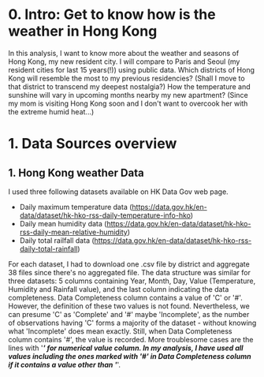 # 0. Intro: Get to know how is the weather in Hong Kong

In this analysis, I want to know more about the weather and seasons of Hong Kong, my new resident city. I will compare to Paris and Seoul (my resident cities for last 15 years(!)) using public data. Which districts of Hong Kong will resemble the most to my previous residencies? (Shall I move to that district to transcend my deepest nostalgia?) How the temperature and sunshine will vary in upcoming months nearby my new apartment? (Since my mom is visiting Hong Kong soon and I don't want to overcook her with the extreme humid heat...)

# 1. Data Sources overview
## 1. Hong Kong weather Data
I used three following datasets available on HK Data Gov web page. 
- Daily maximum temperature data (https://data.gov.hk/en-data/dataset/hk-hko-rss-daily-temperature-info-hko)
- Daily mean humidity data (https://data.gov.hk/en-data/dataset/hk-hko-rss-daily-mean-relative-humidity)
- Daily total railfall data (https://data.gov.hk/en-data/dataset/hk-hko-rss-daily-total-rainfall)

For each dataset, I had to download one .csv file by district and aggregate 38 files since there's no aggregated file. The data structure was similar for three datasets: 5 columns containing Year, Month, Day, Value (Temperature, Humidity and Rainfall value), and the last column indicating the data completeness. Data Completeness column contains a value of 'C' or '#'. However, the definition of these two values is not found. Nevertheless, we can presume 'C' as 'Complete' and '#' maybe 'Incomplete', as the number of observations having 'C' forms a majority of the dataset - without knowing what 'Incomplete' does mean exactly. Still, when Data Completeness column contains '#', the value is recorded. More troublesome cases are the lines with '***' for numerical value column. In my analysis, I have used all values including the ones marked with '#' in Data Completeness column if it contains a value other than '***'. 



